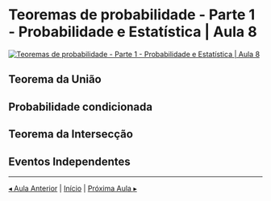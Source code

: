 # Teoremas de probabilidade - Parte 1 - Probabilidade e Estatística | Aula 8

[![Teoremas de probabilidade - Parte 1 - Probabilidade e Estatística | Aula 8](https://img.youtube.com/vi/fKUsnlSnxpE/0.jpg)](https://www.youtube.com/watch?v=fKUsnlSnxpE)

## Teorema da União

## Probabilidade condicionada

## Teorema da Intersecção

## Eventos Independentes



- - -

[$\blacktriangleleft$ Aula Anterior](aula-07.md) \| [Início](README.md) \| [Próxima Aula $\blacktriangleright$](aula-09.md)
<!--stackedit_data:
eyJoaXN0b3J5IjpbLTEyMDk4NTgyODIsLTIxNDQ5MzIwNTJdfQ
==
-->